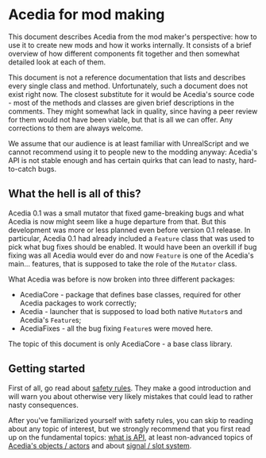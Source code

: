 # Acedia for mod making

This document describes Acedia from the mod maker's perspective:
how to use it to create new mods and how it works internally.
It consists of a brief overview of how different components fit together and
then somewhat detailed look at each of them.

This document is not a reference documentation that lists and describes
every single class and method.
Unfortunately, such a document does not exist right now.
The closest substitute for it would be Acedia's source code - most of
the methods and classes are given brief descriptions in the comments.
They might somewhat lack in quality, since having a peer review for them
would not have been viable, but that is all we can offer.
Any corrections to them are always welcome.

We assume that our audience is at least familiar with UnrealScript and we cannot
recommend using it to people new to the modding anyway:
Acedia's API is not stable enough and has certain quirks that can lead to nasty,
hard-to-catch bugs.

## What the hell is all of this?

Acedia 0.1 was a small mutator that fixed game-breaking bugs and what Acedia is
now might seem like a huge departure from that.
But this development was more or less planned even before version 0.1 release.
In particular, Acedia 0.1 had already included a `Feature` class that was used
to pick what bug fixes should be enabled.
It would have been an overkill if bug fixing was all Acedia would ever do and
now `Feature` is one of the Acedia's main... features, that is supposed to take
the role of the `Mutator` class.

What Acedia was before is now broken into three different packages:

* AcediaCore - package that defines base classes, required for other
Acedia packages to work correctly;
* Acedia - launcher that is supposed to load both native `Mutator`s and
Acedia's `Feature`s;
* AcediaFixes - all the bug fixing `Feature`s were moved here.

The topic of this document is only AcediaCore - a base class library.

## Getting started

First of all, go read about [safety rules](./safety.md).
They make a good introduction and will warn you about otherwise very likely
mistakes that could lead to rather nasty consequences.

After you've familiarized yourself with safety rules, you can skip to reading
about any topic of interest, but we strongly recommend that you first read up on
the fundamental topics:
[what is API](./api.md),
at least non-advanced topics of [Acedia's objects / actors](./objects.md)
and about [signal / slot system](./events.md).

